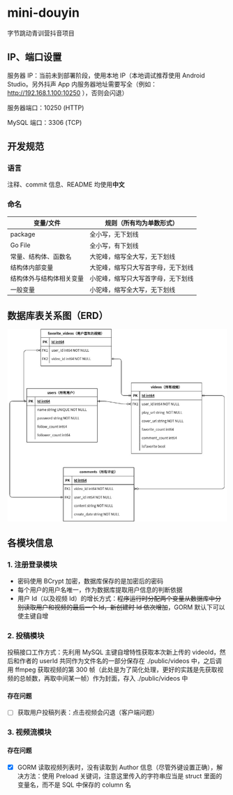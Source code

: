 # mini-douyin
字节跳动青训营抖音项目

## IP、端口设置
服务器 IP：当前未到部署阶段，使用本地 IP（本地调试推荐使用 Android Studio。另外抖声 App 内服务器地址需要写全（例如：http://192.168.1.100:10250 ），否则会闪退）

服务器端口：10250 (HTTP)

MySQL 端口：3306 (TCP)

## 开发规范

### 语言

注释、commit 信息、README 均使用**中文**

### 命名

| 变量/文件                | 规则（所有均为单数形式）           |
| ------------------------ | ---------------------------------- |
| package                  | 全小写，无下划线                   |
| Go File                  | 全小写，有下划线                   |
| 常量、结构体、函数名     | 大驼峰，缩写全大写，无下划线       |
| 结构体内部变量           | 大驼峰，缩写只大写首字母，无下划线 |
| 结构体外与结构体相关变量 | 小驼峰，缩写只大写首字母，无下划线 |
| 一般变量                 | 小驼峰，缩写全大写，无下划线       |

## 数据库表关系图（ERD）

![ERD](./ERD.jpg)

## 各模块信息
### 1. 注册登录模块

- 密码使用 BCrypt 加密，数据库保存的是加密后的密码
- 每个用户的用户名唯一，作为数据库提取用户信息的判断依据
- 用户 Id（以及视频 Id）的增长方式：~~程序运行时分配两个变量从数据库中分别读取用户和视频的最后一个 Id，新创建时 Id 依次增加~~，GORM 默认下可以使主键自增

### 2. 投稿模块

投稿接口工作方式：先利用 MySQL 主键自增特性获取本次新上传的 videoId，然后和作者的 userId 共同作为文件名的一部分保存在 ./public/videos 中，之后调用 ffmpeg 获取视频的第 300 帧（此处是为了简化处理，更好的实践是先获取视频的总帧数，再取中间某一帧）作为封面，存入 ./public/videos 中

#### 存在问题

- [ ] 获取用户投稿列表：点击视频会闪退（客户端问题）

### 3. 视频流模块

#### 存在问题

- [x] GORM 读取视频列表时，没有读取到 Author 信息（尽管外键设置正确），解决方法：使用 Preload 关键词，注意这里传入的字符串应当是 struct 里面的变量名，而不是 SQL 中保存的 column 名